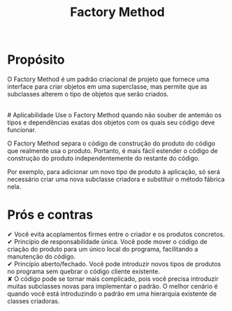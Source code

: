 <h1 align="center">
  Factory Method
</h1>

<br>

 # Propósito
O Factory Method é um padrão criacional de projeto que fornece uma interface para criar objetos em uma superclasse, mas permite que as subclasses alterem o tipo de objetos que serão criados.

<br> 
 # Aplicabilidade
 Use o Factory Method quando não souber de antemão os tipos e dependências exatas dos objetos com os quais seu código deve funcionar.

 O Factory Method separa o código de construção do produto do código que realmente usa o produto. Portanto, é mais fácil estender o código de construção do produto independentemente do restante do código.

Por exemplo, para adicionar um novo tipo de produto à aplicação, só será necessário criar uma nova subclasse criadora e substituir o método fábrica nela.

 # Prós e contras
 ✔ Você evita acoplamentos firmes entre o criador e os produtos concretos.
 <br>
 ✔ Princípio de responsabilidade única. Você pode mover o código de criação do produto para um único local do programa, facilitando a manutenção do código.
 <br>
 ✔ Princípio aberto/fechado. Você pode introduzir novos tipos de produtos no programa sem quebrar o código cliente existente.
 <br>
 ✘ O código pode se tornar mais complicado, pois você precisa introduzir muitas subclasses novas para implementar o padrão. O melhor cenário é quando você está introduzindo o padrão em uma hierarquia existente de classes criadoras.
 